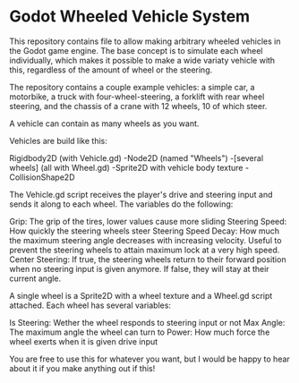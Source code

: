 # Godot Wheeled Vehicle System


This repository contains file to allow making arbitrary wheeled vehicles in the Godot game engine. The base concept is to simulate each wheel individually, which makes it possible to make a wide variaty vehicle with this, regardless of the amount of wheel or the steering.

The repository contains a couple example vehicles: a simple car, a motorbike, a truck with four-wheel-steering, a forklift with rear wheel steering, and the chassis of a crane with 12 wheels, 10 of which steer.


A vehicle can contain as many wheels as you want.

Vehicles are build like this:

Rigidbody2D (with Vehicle.gd)
	-Node2D (named "Wheels")
		-[several wheels] (all with Wheel.gd)
	-Sprite2D with vehicle body texture
	-CollisionShape2D
	
The Vehicle.gd script receives the player's drive and steering input and sends it along to each wheel. The variables do the following:

Grip:
The grip of the tires, lower values cause more sliding
Steering Speed:
How quickly the steering wheels steer
Steering Speed Decay:
How much the maximum steering angle decreases with increasing velocity. Useful to prevent the steering wheels to attain maximum lock at a very high speed.
Center Steering:
If true, the steering wheels return to their forward position when no steering input is given anymore. If false, they will stay at their current angle.


A single wheel is a Sprite2D with a wheel texture and a Wheel.gd script attached. Each wheel has several variables:

Is Steering:
Wether the wheel responds to steering input or not
Max Angle:
The maximum angle the wheel can turn to
Power:
How much force the wheel exerts when it is given drive input


You are free to use this for whatever you want, but I would be happy to hear about it if you make anything out if this!